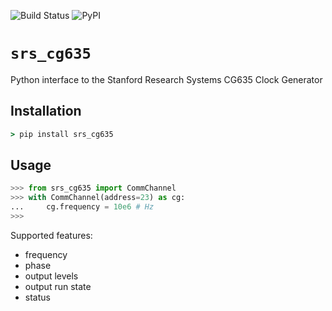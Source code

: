 ![Build Status](https://github.com/l-johnston/srs_cg635/workflows/publish/badge.svg)
![PyPI](https://img.shields.io/pypi/v/srs_cg635)
# `srs_cg635`
Python interface to the Stanford Research Systems CG635 Clock Generator

## Installation
```cmd
> pip install srs_cg635
```  

## Usage

```python
>>> from srs_cg635 import CommChannel
>>> with CommChannel(address=23) as cg:
...     cg.frequency = 10e6 # Hz
>>> 
```

Supported features:
- frequency
- phase
- output levels
- output run state
- status
